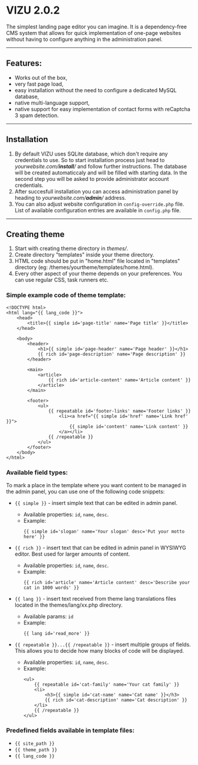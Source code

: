 # VIZU 2.0.2

The simplest landing page editor you can imagine. It is a dependency-free CMS system that allows for quick implementation of one-page websites without having to configure anything in the administration panel.

---
## Features:

* Works out of the box,
* very fast page load,
* easy installation without the need to configure a dedicated MySQL database,
* native multi-language support,
* native support for easy implementation of contact forms with reCaptcha 3 spam detection.

---
## Installation

1. By default VIZU uses SQLite database, which don't require any credentials to use. So to start installation process just head to _yourwebsite.com/**install**/_ and follow further instructions. The database will be created automaticcaly and will be filled with starting data. In the second step you will be asked to provide administrator account credentials.
2. After succesfull installation you can access administration panel by heading to _yourwebsite.com/**admin**/_ address.
3. You can also adjust website configuration in `config-override.php` file. List of available configuration entries are available in `config.php` file.

---
## Creating theme

1. Start with creating theme directory in _themes/_.
2. Create directory "templates" inside your theme directory.
3. HTML code should be put in "home.html" file located in "templates" directory (eg: /themes/yourtheme/templates/home.html).
4. Every other aspect of your theme depends on your preferences. You can use regular CSS, task runners etc.


### Simple example code of theme template:

```
<!DOCTYPE html>
<html lang="{{ lang_code }}">
    <head>
        <title>{{ simple id='page-title' name='Page title' }}</title>
    </head>

    <body>
        <header>
            <h1>{{ simple id='page-header' name='Page header' }}</h1>
            {{ rich id='page-description' name='Page description' }}
        </header>

        <main>
            <article>
                {{ rich id='article-content' name='Article content' }}
            </article>
        </main>

        <footer>
            <ul>
                {{ repeatable id='footer-links' name='Footer links' }}
                    <li><a href="{{ simple id='href' name='Link href' }}">
                        {{ simple id='content' name='Link content' }}
                    </a></li>
                {{ /repeatable }}
            </ul>
        </footer>
    </body>
</html>
```


### Available field types:
To mark a place in the template where you want content to be managed in the admin panel, you can use one of the following code snippets:

* `{{ simple }}` - insert simple text that can be edited in admin panel.
  - Available properties: `id`, `name`, `desc`.
  - Example:
    ```
    {{ simple id='slogan' name='Your slogan' desc='Put your motto here' }}
    ```

* `{{ rich }}` - insert text that can be edited in admin panel in WYSIWYG editor. Best used for larger amounts of content.
  - Available properties: `id`, `name`, `desc`.
  - Example:
    ```
    {{ rich id='article' name='Article content' desc='Describe your cat in 1000 words' }}
    ```

* `{{ lang }}` - insert text received from theme lang translations files located in the themes/lang/xx.php directory.
  - Available params: `id`
  - Example:
    ```
    {{ lang id='read_more' }}
    ```

* `{{ repeatable }}...{{ /repeatable }}` - insert multiple groups of fields. This allows you to decide how many blocks of code will be displayed.
  - Available properties: `id`, `name`, `desc`.
  - Example:
    ```
    <ul>
        {{ repeatable id='cat-family' name='Your cat family' }}
        <li>
            <h3>{{ simple id='cat-name' name='Cat name' }}</h3>
            {{ rich id='cat-description' name='Cat description' }}
        </li>
        {{ /repeatable }}
    </ul>
    ```


### Predefined fields available in template files:

* `{{ site_path }}`
* `{{ theme_path }}`
* `{{ lang_code }}`
